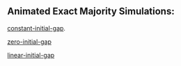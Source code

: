## Animated Exact Majority Simulations:

[constant-initial-gap](https://htmlpreview.github.io/?https://github.com/eftekhari-mhs/population-protocols/blob/master/Exact_Majority/animated_simulations/animation_constant_gap.html).

[zero-initial-gap](https://htmlpreview.github.io/?https://github.com/eftekhari-mhs/population-protocols/blob/master/Exact_Majority/animated_simulations/animation_tie_gap.html)

[linear-initial-gap](https://htmlpreview.github.io/?https://github.com/eftekhari-mhs/population-protocols/blob/master/Exact_Majority/animated_simulations/animation_linear_gap.html)
